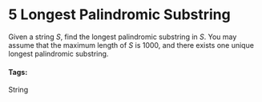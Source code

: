 # 5 Longest Palindromic Substring

Given a string *S*, find the longest palindromic substring in *S*. You may assume that the maximum length of *S* is 1000, and there exists one unique longest palindromic substring.

#### Tags:
String